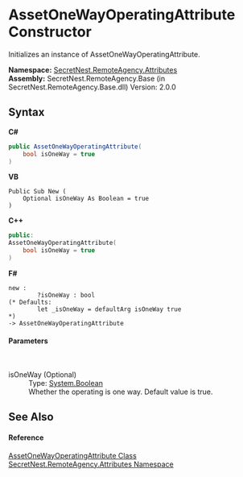 # AssetOneWayOperatingAttribute Constructor 
 

Initializes an instance of AssetOneWayOperatingAttribute.

**Namespace:**&nbsp;<a href="N_SecretNest_RemoteAgency_Attributes">SecretNest.RemoteAgency.Attributes</a><br />**Assembly:**&nbsp;SecretNest.RemoteAgency.Base (in SecretNest.RemoteAgency.Base.dll) Version: 2.0.0

## Syntax

**C#**<br />
``` C#
public AssetOneWayOperatingAttribute(
	bool isOneWay = true
)
```

**VB**<br />
``` VB
Public Sub New ( 
	Optional isOneWay As Boolean = true
)
```

**C++**<br />
``` C++
public:
AssetOneWayOperatingAttribute(
	bool isOneWay = true
)
```

**F#**<br />
``` F#
new : 
        ?isOneWay : bool 
(* Defaults:
        let _isOneWay = defaultArg isOneWay true
*)
-> AssetOneWayOperatingAttribute
```


#### Parameters
&nbsp;<dl><dt>isOneWay (Optional)</dt><dd>Type: <a href="https://docs.microsoft.com/dotnet/api/system.boolean" target="_blank">System.Boolean</a><br />Whether the operating is one way. Default value is true.</dd></dl>

## See Also


#### Reference
<a href="T_SecretNest_RemoteAgency_Attributes_AssetOneWayOperatingAttribute">AssetOneWayOperatingAttribute Class</a><br /><a href="N_SecretNest_RemoteAgency_Attributes">SecretNest.RemoteAgency.Attributes Namespace</a><br />